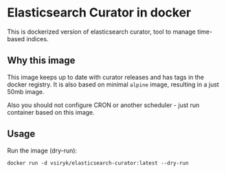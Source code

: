 # Elasticsearch Curator in docker

This is dockerized version of elasticsearch curator,
tool to manage time-based indices.

## Why this image

This image keeps up to date with curator releases and has tags
in the docker registry. It is also based on minimal `alpine` image,
resulting in a just 50mb image.

Also you should not configure CRON or another scheduler - just run container based on this image.

## Usage

Run the image (dry-run):

```
docker run -d vsiryk/elasticsearch-curator:latest --dry-run
```
